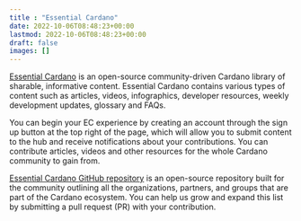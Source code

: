 ```yaml
---
title : "Essential Cardano"
date: 2022-10-06T08:48:23+00:00
lastmod: 2022-10-06T08:48:23+00:00
draft: false
images: []
---
```


[Essential Cardano](https://www.essentialcardano.io/) is an open-source community-driven Cardano library of sharable, informative content. Essential Cardano contains various types of content such as articles, videos, infographics, developer resources, weekly development updates, glossary and FAQs.

You can begin your EC experience by creating an account through the sign up button at the top right of the page, which will allow you to submit content to the hub and receive notifications about your contributions. You can contribute articles, videos and other resources for the whole Cardano community to gain from.

[Essential Cardano GitHub repository](https://github.com/input-output-hk/essential-cardano) is an open-source repository built for the community outlining all the organizations, partners, and groups that are part of the Cardano ecosystem. You can help us grow and expand this list by submitting a pull request (PR) with your contribution.